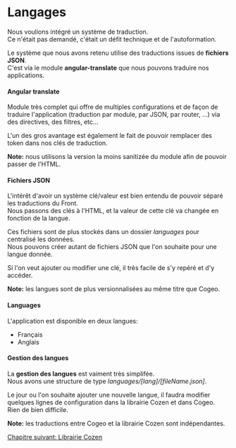 # Langages

Nous voulions intégré un système de traduction.  
Ce n'était pas demandé, c'était un défit technique et de l'autoformation.

Le système que nous avons retenu utilise des traductions issues de **fichiers JSON**.  
C'est via le module **angular-translate** que nous pouvons traduire nos applications.

#### Angular translate

Module très complet qui offre de multiples configurations et de façon de traduire l'application (traduction par module, par JSON, par router, ...) via des directives, des filtres, etc...

L'un des gros avantage est également le fait de pouvoir remplacer des token dans nos clés de traduction.

**Note:** nous utilisons la version la moins sanitizée du module afin de pouvoir passer de l'HTML.

#### Fichiers JSON

L'intérêt d'avoir un système clé/valeur est bien entendu de pouvoir séparé les traductions du Front.  
Nous passons des clés à l'HTML, et la valeur de cette clé va changée en fonction de la langue.

Ces fichiers sont de plus stockés dans un dossier *languages* pour centralisé les données.  
Nous pouvons créer autant de fichiers JSON que l'on souhaite pour une langue donnée.  

Si l'on veut ajouter ou modifier une clé, il très facile de s'y repéré et d'y accéder.

**Note:** les langues sont de plus versionnalisées au même titre que Cogeo.

#### Languages

L'application est disponible en deux langues:

- Français
- Anglais

#### Gestion des langues

La **gestion des langues** est vaiment très simplifée.  
Nous avons une structure de type *languages/[lang]/[fileName.json]*.

Le jour ou l'on souhaite ajouter une nouvelle langue, il faudra modifier quelques lignes de configuration dans la librairie Cozen et dans Cogeo.  
Rien de bien difficile.

**Note:** les traductions entre Cogeo et la librairie Cozen sont indépendantes.

<a href="{{ site.baseUrl }}front-end/cozen/" class="btn btn-green">Chapitre suivant: Librairie Cozen</a>
